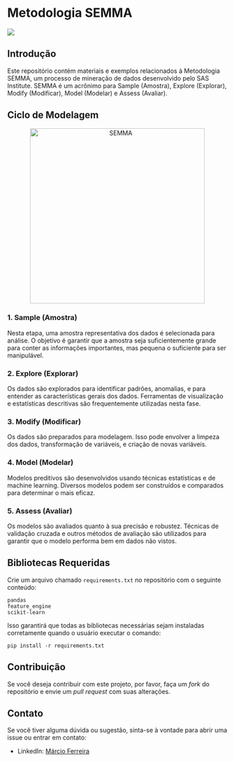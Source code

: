 # Metodologia SEMMA

<img src="https://github.com/msftro/Projetos-Packt/assets/145237548/be1b5dec-b5bb-4f75-9afc-ec8aea623dd6">

## Introdução

Este repositório contém materiais e exemplos relacionados à Metodologia SEMMA, um processo de mineração de dados desenvolvido pelo SAS Institute. SEMMA é um acrônimo para Sample (Amostra), Explore (Explorar), Modify (Modificar), Model (Modelar) e Assess (Avaliar).

## Ciclo de Modelagem

<p align="center">
  <img src="https://github.com/msftro/Projetos-Packt/assets/145237548/84751272-f366-4823-a1fa-e4cf0eecf058" alt="SEMMA" width="400"/>
</p>

### 1. Sample (Amostra)
Nesta etapa, uma amostra representativa dos dados é selecionada para análise. O objetivo é garantir que a amostra seja suficientemente grande para conter as informações importantes, mas pequena o suficiente para ser manipulável.

### 2. Explore (Explorar)
Os dados são explorados para identificar padrões, anomalias, e para entender as características gerais dos dados. Ferramentas de visualização e estatísticas descritivas são frequentemente utilizadas nesta fase.

### 3. Modify (Modificar)
Os dados são preparados para modelagem. Isso pode envolver a limpeza dos dados, transformação de variáveis, e criação de novas variáveis.

### 4. Model (Modelar)
Modelos preditivos são desenvolvidos usando técnicas estatísticas e de machine learning. Diversos modelos podem ser construídos e comparados para determinar o mais eficaz.

### 5. Assess (Avaliar)
Os modelos são avaliados quanto à sua precisão e robustez. Técnicas de validação cruzada e outros métodos de avaliação são utilizados para garantir que o modelo performa bem em dados não vistos.

## Bibliotecas Requeridas

Crie um arquivo chamado `requirements.txt` no repositório com o seguinte conteúdo:

```plaintext
pandas
feature_engine
scikit-learn
```

Isso garantirá que todas as bibliotecas necessárias sejam instaladas corretamente quando o usuário executar o comando:

```
pip install -r requirements.txt
```

## Contribuição

Se você deseja contribuir com este projeto, por favor, faça um *fork* do repositório e envie um *pull request* com suas alterações.

## Contato

Se você tiver alguma dúvida ou sugestão, sinta-se à vontade para abrir uma issue ou entrar em contato:

- LinkedIn: [Márcio Ferreira](https://www.linkedin.com/in/ms-ferreira)
